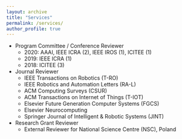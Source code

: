 ```yaml
---
layout: archive
title: "Services"
permalink: /services/
author_profile: true
---
```


* Program Committee / Conference Reviewer
  * 2020: AAAI, IEEE ICRA (2), IEEE IROS (1), ICITEE (1)
  * 2019: IEEE ICRA (1)
  * 2018: ICITEE (3)
* Journal Reviewer
  * IEEE Transactions on Robotics (T-RO)
  * IEEE Robotics and Automation Letters (RA-L)
  * ACM Computing Surveys (CSUR)
  * ACM Transactions on Internet of Things (T-IOT)
  * Elsevier Future Generation Computer Systems (FGCS)
  * Elsevier Neurocomputing
  * Springer Journal of Intelligent & Robotic Systems (JINT)
* Research Grant Reviewer
  * External Reviewer for National Science Centre (NSC), Poland
